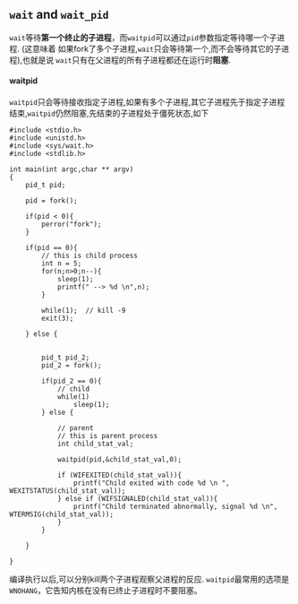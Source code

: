 ## `wait` and `wait_pid`

`wait`等待**第一个终止的子进程**，而`waitpid`可以通过`pid`参数指定等待哪一个子进程.
(这意味着 如果fork了多个子进程,`wait`只会等待第一个,而不会等待其它的子进程),也就是说
`wait`只有在父进程的所有子进程都还在运行时**阻塞**.

#### waitpid

`waitpid`只会等待接收指定子进程,如果有多个子进程,其它子进程先于指定子进程结束,`waitpid`仍然阻塞,先结束的子进程处于僵死状态,如下

    #include <stdio.h>
    #include <unistd.h>
    #include <sys/wait.h>
    #include <stdlib.h>
    
    int main(int argc,char ** argv)
    {
        pid_t pid;
    
        pid = fork();
    
        if(pid < 0){
            perror("fork");
        }
    
        if(pid == 0){
            // this is child process
            int n = 5;
            for(n;n>0;n--){
                sleep(1);
                printf(" --> %d \n",n);
            }
    
            while(1);  // kill -9
            exit(3);
    
        } else {
    
    
            pid_t pid_2;
            pid_2 = fork();
    
            if(pid_2 == 0){
                // child
                while(1)
                    sleep(1);
            } else {
    
                // parent
                // this is parent process
                int child_stat_val;
    
                waitpid(pid,&child_stat_val,0);
    
                if (WIFEXITED(child_stat_val)){
                    printf("Child exited with code %d \n ", WEXITSTATUS(child_stat_val));
                } else if (WIFSIGNALED(child_stat_val)){
                    printf("Child terminated abnormally, signal %d \n", WTERMSIG(child_stat_val));
                }
            }
    
        }
    
    }
    
编译执行以后,可以分别kill两个子进程观察父进程的反应. 
`waitpid`最常用的选项是`WNOHANG`，它告知内核在没有已终止子进程时不要阻塞。